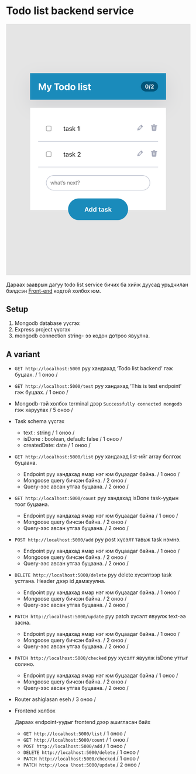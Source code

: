 # Todo list backend service

![todo-front](./todo-front.png)

Дараах зааврын дагуу todo list service бичих ба хийж дуусад урьдчилан бэлдсэн [Front-end](../front-end/) кодтой холбох юм.

## Setup

1. Mongodb database үүсгэх
2. Express project үүсгэх
3. mongodb connection string- ээ кодон дотроо явуулна.

## A variant

- `GET http://localhost:5000` руу хандахад ‘Todo list backend’ гэж буцаах. / 1 оноо /
- `GET http://localhost:5000/test` руу хандахад ‘This is test endpoint’ гэж буцаах. / 1 оноо /
- Mongodb-тэй холбох terminal дээр `Successfully connected mongodb` гэж харуулах / 5 оноо /
- Task schema үүсгэх
  - text : string / 1 оноо /
  - isDone : boolean, default: false / 1 оноо /
  - createdDate: date / 1 оноо /
- `GET http://localhost:5000/list` руу хандахад list-ийг array болгож буцаана.
  - Endpoint руу хандахад ямар нэг юм буцаадаг байна. / 1 оноо /
  - Mongoose query бичсэн байна. / 2 оноо /
  - Query-ээс авсан утгаа буцаана. / 2 оноо /
- `GET http://localhost:5000/count` руу хандахад isDone task-уудын тоог буцаана.
  - Endpoint руу хандахад ямар нэг юм буцаадаг байна / 1 оноо /
  - Mongoose query бичсэн байна. / 2 оноо /
  - Query-ээс авсан утгаа буцаана. / 2 оноо /
- `POST http://localhost:5000/add` руу post хүсэлт тавьж task нэмнэ.
  - Endpoint руу хандахад ямар нэг юм буцаадаг байна. / 1 оноо /
  - Mongoose query бичсэн байна. / 2 оноо /
  - Query-ээс авсан утгаа буцаана. / 2 оноо /
- `DELETE http://localhost:5000/delete` руу delete хүсэлтээр task устгана. Header дээр id дамжуулна.
  - Endpoint руу хандахад ямар нэг юм буцаадаг байна. / 1 оноо /
  - Mongoose query бичсэн байна. / 2 оноо /
  - Query-ээс авсан утгаа буцаана. / 2 оноо /
- `PATCH http://localhost:5000/update` руу patch хүсэлт явуулж text-ээ засна.
  - Endpoint руу хандахад ямар нэг юм буцаадаг байна. / 1 оноо /
  - Mongoose query бичсэн байна. / 2 оноо /
  - Query-ээс авсан утгаа буцаана. / 2 оноо /
- `PATCH http://localhost:5000/checked` руу хүсэлт явуулж isDone утгыг солино.
  - Endpoint руу хандахад ямар нэг юм буцаадаг байна / 1 оноо /
  - Mongoose query бичсэн байна. / 2 оноо /
  - Query-ээс авсан утгаа буцаана. / 2 оноо /
- Router ashiglasan eseh / 3 оноо /
- Frontend холбох

  Дараах endpoint-уудыг frontend дээр ашигласан байх

  - `GET http://localhost:5000/list` / 1 оноо /
  - `GET http://localhost:5000/count` / 1 оноо /
  - `POST http://localhost:5000/add` / 1 оноо /
  - `DELETE http://localhost:5000/delete` / 1 оноо /
  - `PATCH http://localhost:5000/checked` / 1 оноо /
  - `PATCH http://loca lhost:5000/update` / 2 оноо /
